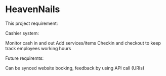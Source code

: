 # HeavenNails
This project requirement:

Cashier system:

Monitor cash in and out
Add services/items
Checkin and checkout to keep track employees working hours

Future requiremts:

Can be synced website booking, feedback by using API call (URIs)
